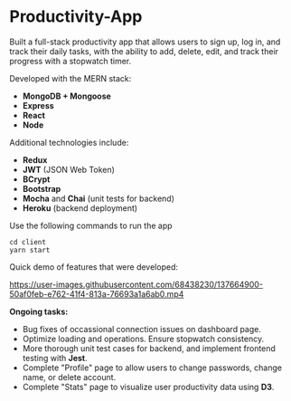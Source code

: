 # Productivity-App

Built a full-stack productivity app that allows users to sign up, log in, and track their daily tasks, with the ability to add, delete, edit, and track their progress with a stopwatch timer. 

Developed with the MERN stack:
  - **MongoDB + Mongoose**
  - **Express**
  - **React**
  - **Node**

Additional technologies include:
  - **Redux**
  - **JWT** (JSON Web Token)
  - **BCrypt**
  - **Bootstrap**
  - **Mocha** and **Chai** (unit tests for backend)
  - **Heroku** (backend deployment)

Use the following commands to run the app

```
cd client
yarn start
```

Quick demo of features that were developed:


https://user-images.githubusercontent.com/68438230/137664900-50af0feb-e762-41f4-813a-76693a1a6ab0.mp4




**Ongoing tasks:**
  - Bug fixes of occassional connection issues on dashboard page.
  - Optimize loading and operations. Ensure stopwatch consistency.
  - More thorough unit test cases for backend, and implement frontend testing with **Jest**.
  - Complete "Profile" page to allow users to change passwords, change name, or delete account.
  - Complete "Stats" page to visualize user productivity data using **D3**.
